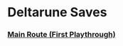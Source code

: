 # Deltarune Saves
### <a href="https://raw.githubusercontent.com/sastofficial/FileHost/main/Game%20Saves/Deltarune%20Saves/filech2_0%20(main%20playthrough)" download="ttps://raw.githubusercontent.com/sastofficial/FileHost/main/Game%20Saves/Deltarune%20Saves/filech2_0%20(main%20playthrough)">Main Route (First Playthrough)</a>
